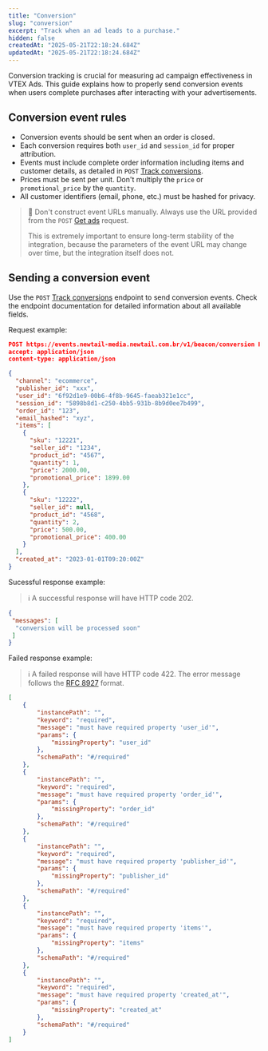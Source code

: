 ```yaml
---
title: "Conversion"
slug: "conversion"
excerpt: "Track when an ad leads to a purchase."
hidden: false
createdAt: "2025-05-21T22:18:24.684Z"
updatedAt: "2025-05-21T22:18:24.684Z"
---
```


Conversion tracking is crucial for measuring ad campaign effectiveness in VTEX Ads. This guide explains how to properly send conversion events when users complete purchases after interacting with your advertisements.

## Conversion event rules

- Conversion events should be sent when an order is closed.
- Each conversion requires both `user_id` and `session_id` for proper attribution.
- Events must include complete order information including items and customer details, as detailed in `POST` [Track conversions](https://developers.vtex.com/docs/api-reference/vtex-ads-api#post-/v1/beacon/conversion).
- Prices must be sent per unit. Don't multiply the `price` or `promotional_price` by the `quantity`.
- All customer identifiers (email, phone, etc.) must be hashed for privacy.

> 🚧 Don't construct event URLs manually. Always use the URL provided from the `POST` [Get ads](https://developers.vtex.com/docs/api-reference/vtex-ads-api#post-/v1/rma/-publisher_id-) request.
>
> This is extremely important to ensure long-term stability of the integration, because the parameters of the event URL may change over time, but the integration itself does not.

## Sending a conversion event

Use the `POST` [Track conversions](https://developers.vtex.com/docs/api-reference/vtex-ads-api#post-/v1/beacon/conversion) endpoint to send conversion events. Check the endpoint documentation for detailed information about all available fields.

Request example:

```json
POST https://events.newtail-media.newtail.com.br/v1/beacon/conversion HTTP/1.1
accept: application/json
content-type: application/json

{
  "channel": "ecommerce",
  "publisher_id": "xxx",
  "user_id": "6f92d1e9-00b6-4f8b-9645-faeab321e1cc",
  "session_id": "5898b8d1-c250-4bb5-931b-8b9d0ee7b499",
  "order_id": "123",
  "email_hashed": "xyz",
  "items": [
    {
      "sku": "12221",
      "seller_id": "1234",
      "product_id": "4567",
      "quantity": 1,
      "price": 2000.00,
      "promotional_price": 1899.00
    },
    {
      "sku": "12222",
      "seller_id": null,
      "product_id": "4568",
      "quantity": 2,
      "price": 500.00,
      "promotional_price": 400.00
    }
  ],
  "created_at": "2023-01-01T09:20:00Z"
}
```

Sucessful response example:

>ℹ️ A successful response will have HTTP code 202.

```json
{
 "messages": [
  "conversion will be processed soon"
 ]
}
```

Failed response example:

>ℹ️ A failed response will have HTTP code 422. The error message follows the [RFC 8927](https://datatracker.ietf.org/doc/rfc8927/) format.

```json
[
    {
        "instancePath": "",
        "keyword": "required",
        "message": "must have required property 'user_id'",
        "params": {
            "missingProperty": "user_id"
        },
        "schemaPath": "#/required"
    },
    {
        "instancePath": "",
        "keyword": "required",
        "message": "must have required property 'order_id'",
        "params": {
            "missingProperty": "order_id"
        },
        "schemaPath": "#/required"
    },
    {
        "instancePath": "",
        "keyword": "required",
        "message": "must have required property 'publisher_id'",
        "params": {
            "missingProperty": "publisher_id"
        },
        "schemaPath": "#/required"
    },
    {
        "instancePath": "",
        "keyword": "required",
        "message": "must have required property 'items'",
        "params": {
            "missingProperty": "items"
        },
        "schemaPath": "#/required"
    },
    {
        "instancePath": "",
        "keyword": "required",
        "message": "must have required property 'created_at'",
        "params": {
            "missingProperty": "created_at"
        },
        "schemaPath": "#/required"
    }
]
```
